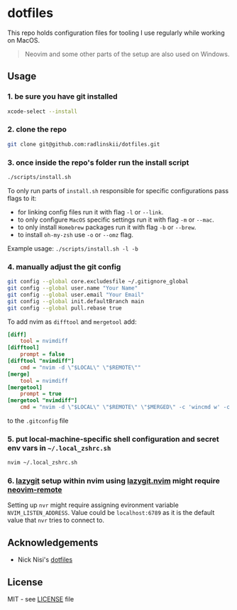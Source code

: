 # dotfiles

This repo holds configuration files for tooling I use regularly while working on MacOS.

> Neovim and some other parts of the setup are also used on Windows.

## Usage

### 1. be sure you have git installed

```sh
xcode-select --install
```

### 2. clone the repo

```sh
git clone git@github.com:radlinskii/dotfiles.git
```

### 3. once inside the repo's folder run the install script

```sh
./scripts/install.sh
```

To only run parts of `install.sh` responsible for specific configurations pass flags to it:

-   for linking config files run it with flag `-l` or `--link`.
-   to only configure `MacOS` specific settings run it with flag `-m` or `--mac`.
-   to only install `Homebrew` packages run it with flag `-b` or `--brew`.
-   to install `oh-my-zsh` use `-o` or `--omz` flag.

Example usage: `./scripts/install.sh -l -b`

### 4. manually adjust the git config

```sh
git config --global core.excludesfile ~/.gitignore_global
git config --global user.name "Your Name"
git config --global user.email "Your Email"
git config --global init.defaultBranch main
git config --global pull.rebase true
```

To add nvim as `difftool` and `mergetool` add:

```ini
[diff]
    tool = nvimdiff
[difftool]
    prompt = false
[difftool "nvimdiff"]
    cmd = "nvim -d \"$LOCAL\" \"$REMOTE\""
[merge]
    tool = nvimdiff
[mergetool]
    prompt = true
[mergetool "nvimdiff"]
    cmd = "nvim -d \"$LOCAL\" \"$REMOTE\" \"$MERGED\" -c 'wincmd w' -c 'wincmd J'"
```

to the `.gitconfig` file

### 5. put local-machine-specific shell configuration and secret env vars in `~/.local_zshrc.sh`

```sh
nvim ~/.local_zshrc.sh
```

### 6. [lazygit](https://github.com/jesseduffield/lazygit) setup within nvim using [lazygit.nvim](https://github.com/kdheepak/lazygit.nvim) might require [neovim-remote](https://github.com/mhinz/neovim-remote)

Setting up `nvr` might require assigning evironment variable `NVIM_LISTEN_ADDRESS`.
Value could be `localhost:6789` as it is the default value that `nvr` tries to connect to.

## Acknowledgements

-   Nick Nisi's [dotfiles](https://github.com/nicknisi/dotfiles)

## License

MIT - see [LICENSE](LICENSE) file
